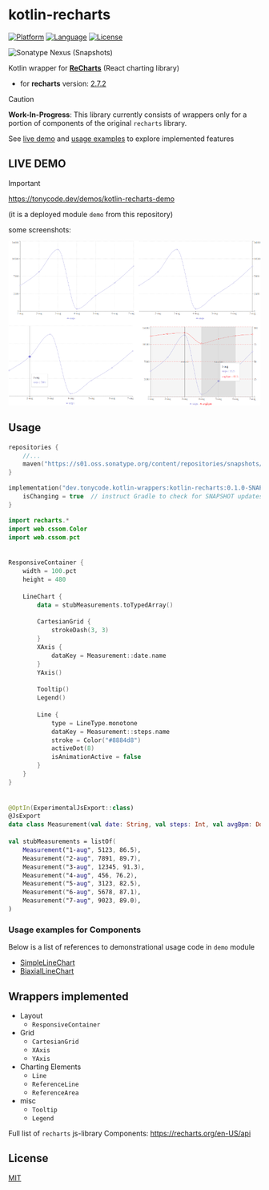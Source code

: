 kotlin-recharts
===============

[![Platform](http://img.shields.io/badge/platform-kotlin/js-brightgreen.svg?style=flat)](https://kotlinlang.org/docs/js-overview.html)
[![Language](http://img.shields.io/badge/language-kotlin-blue.svg?style=flat)](https://kotlinlang.org)
[![License](https://img.shields.io/badge/License-MIT-blue.svg)](LICENSE)

![Sonatype Nexus (Snapshots)](https://img.shields.io/nexus/s/dev.tonycode.kotlin-wrappers/kotlin-recharts?server=https%3A%2F%2Fs01.oss.sonatype.org)

Kotlin wrapper for [**ReCharts**](https://recharts.org/) (React charting library)

- for **recharts** version: [2.7.2](https://github.com/recharts/recharts/releases/tag/v2.7.2)

> [!CAUTION]
> **Work-In-Progress**: This library currently consists of wrappers only
> for a portion of components of the original `recharts` library.
>
> See [live demo](https://github.com/tonycode/kotlin-recharts#live-demo) and
> [usage examples](https://github.com/tonycode/kotlin-recharts#wrappers-implemented)
> to explore implemented features


## LIVE DEMO

> [!IMPORTANT]
> https://tonycode.dev/demos/kotlin-recharts-demo
>
> (it is a deployed module `demo` from this repository)

some screenshots:

<img src="docs/kotlin-recharts-promo.png" alt="preview" title="preview" />


## Usage

```kotlin
repositories {
    //...
    maven("https://s01.oss.sonatype.org/content/repositories/snapshots/")
}
```

```kotlin
implementation("dev.tonycode.kotlin-wrappers:kotlin-recharts:0.1.0-SNAPSHOT") {
    isChanging = true  // instruct Gradle to check for SNAPSHOT updates
}
```

```kotlin
import recharts.*
import web.cssom.Color
import web.cssom.pct


ResponsiveContainer {
    width = 100.pct
    height = 480

    LineChart {
        data = stubMeasurements.toTypedArray()

        CartesianGrid {
            strokeDash(3, 3)
        }
        XAxis {
            dataKey = Measurement::date.name
        }
        YAxis()

        Tooltip()
        Legend()

        Line {
            type = LineType.monotone
            dataKey = Measurement::steps.name
            stroke = Color("#8884d8")
            activeDot(8)
            isAnimationActive = false
        }
    }
}


@OptIn(ExperimentalJsExport::class)
@JsExport
data class Measurement(val date: String, val steps: Int, val avgBpm: Double)

val stubMeasurements = listOf(
    Measurement("1-aug", 5123, 86.5),
    Measurement("2-aug", 7891, 89.7),
    Measurement("3-aug", 12345, 91.3),
    Measurement("4-aug", 456, 76.2),
    Measurement("5-aug", 3123, 82.5),
    Measurement("6-aug", 5678, 87.1),
    Measurement("7-aug", 9023, 89.0),
)
```

### Usage examples for Components

Below is a list of references to demonstrational usage code in `demo` module

- [SimpleLineChart](demo/src/jsMain/kotlin/dev/tonycode/kotlin_wrappers/kotlin_recharts_demo/ui/screens/line_chart/SimpleLineChart.kt)
- [BiaxialLineChart](demo/src/jsMain/kotlin/dev/tonycode/kotlin_wrappers/kotlin_recharts_demo/ui/screens/line_chart/BiaxialLineChart.kt)


## Wrappers implemented

- Layout
    - `ResponsiveContainer`
- Grid
    - `CartesianGrid`
    - `XAxis`
    - `YAxis`
- Charting Elements
    - `Line`
    - `ReferenceLine`
    - `ReferenceArea`
- misc
    - `Tooltip`
    - `Legend`

Full list of `recharts` js-library Components: https://recharts.org/en-US/api


## License

[MIT](LICENSE)
